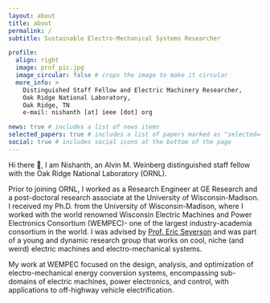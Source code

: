 ```yaml
---
layout: about
title: about
permalink: /
subtitle: Sustainable Electro-Mechanical Systems Researcher

profile:
  align: right
  image: prof_pic.jpg
  image_circular: false # crops the image to make it circular
  more_info: >
    Distinguished Staff Fellow and Electric Machinery Researcher,
    Oak Ridge National Laboratory,
    Oak Ridge, TN
    e-mail: nishanth [at] ieee [dot] org

news: true # includes a list of news items
selected_papers: true # includes a list of papers marked as "selected={true}"
social: true # includes social icons at the bottom of the page
---
```


Hi there 👋, I am Nishanth, an Alvin M. Weinberg distinguished staff fellow with the Oak Ridge National Laboratory (ORNL).

Prior to joining ORNL, I worked as a Research Engineer at GE Research and a post-doctoral research associate at the University of Wisconsin-Madison. I received my Ph.D. from the University of Wisconsin-Madison, where I worked with the world renowned Wisconsin Electric Machines and Power Electronics Consortium (WEMPEC)- one of the largest industry-academia consortium in the world. I was advised by [Prof. Eric Severson](https://elev.umn.edu/) and was part of a young and dynamic research group that works on cool, niche (and weird) electric machines and electro-mechanical systems.

My work at WEMPEC focused on the design, analysis, and optimization of electro-mechanical energy conversion systems, encompassing sub-domains of electric machines, power electronics, and control, with applications to off-highway vehicle electrification.
